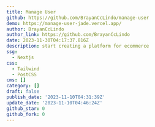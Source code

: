 ```yaml
---
title: Manage User
github: https://github.com/BrayanCcLindo/manage-user
demo: https://manage-user-jade.vercel.app/
author: BrayanCcLindo
author_link: https://github.com/BrayanCcLindo
date: 2023-11-30T04:17:37.816Z
description: start creating a platform for ecommerce
ssg:
  - Nextjs
css:
  - Tailwind
  - PostCSS
cms: []
category: []
draft: false
publish_date: '2023-11-10T04:31:39Z'
update_date: '2023-11-10T04:46:24Z'
github_star: 0
github_fork: 0
---
```

